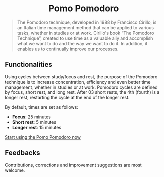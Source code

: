 <h1 align='center'>Pomo Pomodoro</h1>

<div align='center'>
  
<!-- ![App Screenshot]() -->
  
</div>
  
<blockquote>
The Pomodoro technique, developed in 1988 by Francisco Cirillo, is an Italian time management method that can be applied to various tasks, whether in studies or at work.
Cirillo's book “The Pomodoro Technique”, created to use time as a valuable ally and accomplish what we want to do and the way we want to do it. In addition, it enables us to continually improve our processes.
</blockquote>

<h2> Functionalities </h2>
<p>Using cycles between study/focus and rest, the purpose of the Pomodoro technique is to increase concentration, efficiency and even better time management, whether in studies or at work. Pomodoro cycles are defined by focus, short rest, and long rest. After 03 short rests, the 4th (fourth) is a longer rest, restarting the cycle at the end of the longer rest.</p>
<p>By default, times are set as follows:<p>
<ul>
  <li><strong>Focus</strong>: 25 minutes</li>
  <li><strong>Short rest</strong>: 5 minutes</li>
  <li><strong>Longer rest</strong>: 15 minutes</li>
</ul>
<a href="https://www.pomopomodoro.com/">Start using the Pomo Pomodoro now</a>

<h2> Feedbacks </h2>
<p>Contributions, corrections and improvement suggestions are most welcome.</p>
